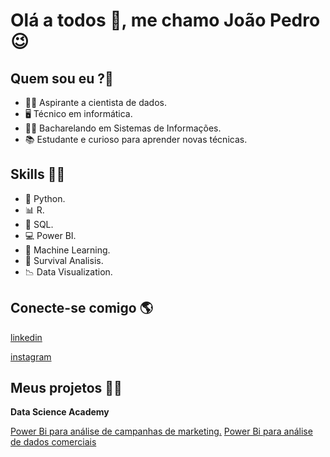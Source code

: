 
# **Olá a todos 👋, me chamo João Pedro**😉 

## Quem sou eu ?🤔

* 👨‍💻 Aspirante a cientista de dados.
* 🖥 Técnico em informática.
* 👨‍🎓 Bacharelando em Sistemas de Informações.
* 📚 Estudante e curioso para aprender novas técnicas.

## Skills 🧙‍♂️

* 🐍 Python.
* 📊 R.
* 🎲 SQL.
* 💻 Power BI.
* 🧠 Machine Learning.
* 🧪 Survival Analisis.
* 📉 Data Visualization.

## Conecte-se comigo 🌎

[linkedin](https://www.linkedin.com/in/jo%C3%A3o-pedro-silva-prado/)

[instagram](https://www.instagram.com/joaohelsing/)

## Meus projetos 🙋‍♂️
**Data Science Academy**

[Power Bi para análise de campanhas de marketing.](https://github.com/VanJoaoPedro/PowerBi_MarketingData)
[Power Bi para análise de dados comerciais](https://github.com/VanJoaoPedro/superstore_data)
